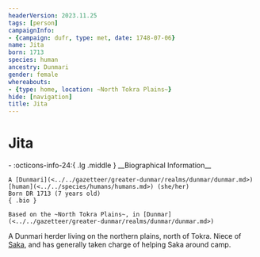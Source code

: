 ```yaml
---
headerVersion: 2023.11.25
tags: [person]
campaignInfo:
- {campaign: dufr, type: met, date: 1748-07-06}
name: Jita
born: 1713
species: human
ancestry: Dunmari
gender: female
whereabouts:
- {type: home, location: ~North Tokra Plains~}
hide: [navigation]
title: Jita
---
```

# Jita
<div class="grid cards ext-narrow-margin ext-one-column" markdown>
- :octicons-info-24:{ .lg .middle } __Biographical Information__

    A [Dunmari](<../../gazetteer/greater-dunmar/realms/dunmar/dunmar.md>) [human](<../../species/humans/humans.md>) (she/her)  
    Born DR 1713 (7 years old)  
    { .bio }

    Based on the ~North Tokra Plains~, in [Dunmar](<../../gazetteer/greater-dunmar/realms/dunmar/dunmar.md>)
</div>



A Dunmari herder living on the northern plains, north of Tokra. Niece of [Saka](<./saka.md>), and has generally taken charge of helping Saka around camp. 

